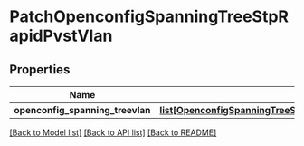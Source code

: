 # PatchOpenconfigSpanningTreeStpRapidPvstVlan

## Properties
Name | Type | Description | Notes
------------ | ------------- | ------------- | -------------
**openconfig_spanning_treevlan** | [**list[OpenconfigSpanningTreeStpOpenconfigspanningtreestpRapidpvstVlan]**](OpenconfigSpanningTreeStpOpenconfigspanningtreestpRapidpvstVlan.md) |  | [optional] 

[[Back to Model list]](../README.md#documentation-for-models) [[Back to API list]](../README.md#documentation-for-api-endpoints) [[Back to README]](../README.md)


